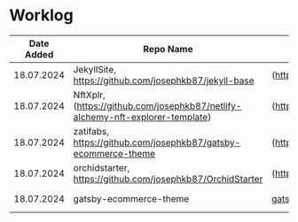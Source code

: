 # Worklog

| Date Added  | Repo Name | Repolinks | Language & Frameworks |
| ------------- | ------------- | ------------- | ------------- |
| 18.07.2024 | JekyllSite, https://github.com/josephkb87/jekyll-base  | (https://jekyllhome.netlify.app/)  | Jekyll & Netlify  |
| 18.07.2024  | NftXplr, (https://github.com/josephkb87/netlify-alchemy-nft-explorer-template)  | (https://nftexplr.netlify.app/)  | CW3D & Alchemy & Netlify |
| 18.07.2024  | zatifabs, https://github.com/josephkb87/gatsby-ecommerce-theme  | (https://zatifabs.netlify.app/)  | Gatsby & Netlify   |
| 18.07.2024  | orchidstarter, https://github.com/josephkb87/OrchidStarter | (https://orchidstarter.netlify.app/)  | Gatsby & Netlify   |
| 18.07.2024  | gatsby-ecommerce-theme  | [gatsby-ecommerce-theme](https://github.com/josephkb87/gatsby-ecommerce-theme)  | Gatsby & Netlify    |



